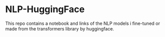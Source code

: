 # NLP-HuggingFace
This repo contains a notebook and links of the NLP models i fine-tuned or made from the transformers library by huggingface.

